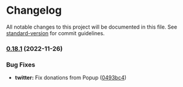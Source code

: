# Changelog

All notable changes to this project will be documented in this file. See [standard-version](https://github.com/conventional-changelog/standard-version) for commit guidelines.

### [0.18.1](https://github.com/donate4fun/donate4fun/compare/v0.18.0...v0.18.1) (2022-11-26)


### Bug Fixes

* **twitter:** Fix donations from Popup ([0493bc4](https://github.com/donate4fun/donate4fun/commit/0493bc490559908a852a5e0e7d0cf78eefb46d80))

